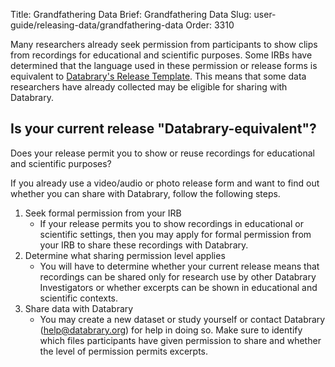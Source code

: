 Title: Grandfathering Data
Brief: Grandfathering Data
Slug: user-guide/releasing-data/grandfathering-data
Order: 3310

Many researchers already seek permission from participants to show clips from recordings for educational and scientific purposes.
Some IRBs have determined that the language used in these permission or release forms is equivalent to [Databrary's Release Template](http://databrary.org/user-guide/policies/release-template.html). This means that some data researchers have already collected may be eligible for sharing with Databrary.


## Is your current release "Databrary-equivalent"?

Does your release permit you to show or reuse recordings for educational and scientific purposes?

If you already use a video/audio or photo release form and want to find out whether you can share with Databrary, follow the following steps.

1. Seek formal permission from your IRB
	- If your release permits you to show recordings in educational or scientific settings, then you may apply for formal permission from your IRB to share these recordings with Databrary.
1. Determine what sharing permission level applies
	- You will have to determine whether your current release means that recordings can be shared only for research use by other Databrary Investigators or whether excerpts can be shown in educational and scientific contexts.
1. Share data with Databrary
	- You may create a new dataset or study yourself or contact Databrary (help@databrary.org) for help in doing so.
Make sure to identify which files participants have given permission to share and whether the level of permission permits excerpts.




